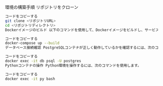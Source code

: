 環境の構築手順
リポジトリをクローン



```bash
コードをコピーする
git clone <リポジトリURL>
cd <リポジトリディレクトリ>
Dockerイメージのビルド 以下のコマンドを使用して、Dockerイメージをビルドし、サービスを起動します。
```


```bash
コードをコピーする
docker-compose up --build
データベース接続確認 PostgreSQLコンテナが正しく動作しているかを確認するには、次のコマンドでコンテナに接続できます。

```


```bash
コードをコピーする
docker exec -it db psql -U postgres
Pythonコンテナの操作 Python環境を操作するには、次のコマンドを使用します。

```

```bash
コードをコピーする
docker exec -it py bash

```
